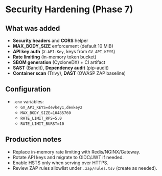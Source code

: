 # Security Hardening (Phase 7)

## What was added
- **Security headers** and **CORS** helper
- **MAX_BODY_SIZE** enforcement (default 10 MiB)
- **API key auth** (`X-API-Key`, keys from `GV_API_KEYS`)
- **Rate limiting** (in-memory token bucket)
- **SBOM generation** (CycloneDX) + CI artifact
- **SAST** (Bandit), **Dependency audit** (pip-audit)
- **Container scan** (Trivy), **DAST** (OWASP ZAP baseline)

## Configuration
- `.env` variables:
  - `GV_API_KEYS=devkey1,devkey2`
  - `MAX_BODY_SIZE=10485760`
  - `RATE_LIMIT_RPS=5.0`
  - `RATE_LIMIT_BURST=10`

## Production notes
- Replace in-memory rate limiting with Redis/NGINX/Gateway.
- Rotate API keys and migrate to OIDC/JWT if needed.
- Enable HSTS only when serving over HTTPS.
- Review ZAP rules allowlist under `.zap/rules.tsv` (create as needed).
